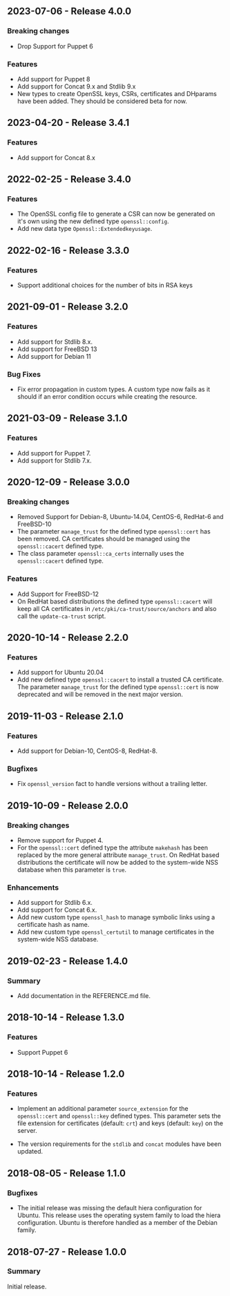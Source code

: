 ## 2023-07-06 - Release 4.0.0

### Breaking changes

- Drop Support for Puppet 6

### Features

- Add support for Puppet 8
- Add support for Concat 9.x and Stdlib 9.x
- New types to create OpenSSL keys, CSRs, certificates and DHparams have been added. They should be considered beta for now.

## 2023-04-20 - Release 3.4.1

### Features

- Add support for Concat 8.x

## 2022-02-25 - Release 3.4.0

### Features

- The OpenSSL config file to generate a CSR can now be generated on it's own using the new defined type `openssl::config`.
- Add new data type `Openssl::Extendedkeyusage`.

## 2022-02-16 - Release 3.3.0

### Features

- Support additional choices for the number of bits in RSA keys

## 2021-09-01 - Release 3.2.0

### Features

- Add support for Stdlib 8.x.
- Add support for FreeBSD 13
- Add support for Debian 11

### Bug Fixes

- Fix error propagation in custom types.  A custom type now fails as it should if an error condition occurs while creating the resource.

## 2021-03-09 - Release 3.1.0

### Features

- Add support for Puppet 7.
- Add support for Stdlib 7.x.

## 2020-12-09 - Release 3.0.0

### Breaking changes

- Removed Support for Debian-8, Ubuntu-14.04, CentOS-6, RedHat-6 and FreeBSD-10
- The parameter `manage_trust` for the defined type `openssl::cert` has been removed. CA certificates should be managed using the `openssl::cacert` defined type.
- The class parameter `openssl::ca_certs` internally uses the `openssl::cacert` defined type.

### Features

- Add Support for FreeBSD-12
- On RedHat based distributions the defined type `openssl::cacert` will keep all CA certificates in `/etc/pki/ca-trust/source/anchors` and also call the `update-ca-trust` script.

## 2020-10-14 - Release 2.2.0

### Features

- Add support for Ubuntu 20.04
- Add new defined type `openssl::cacert` to install a trusted CA certificate. The parameter `manage_trust` for the defined type `openssl::cert` is now deprecated and will be removed in the next major version.

## 2019-11-03 - Release 2.1.0

### Features

- Add support for Debian-10, CentOS-8, RedHat-8.

### Bugfixes

- Fix `openssl_version` fact to handle versions without a trailing letter.

## 2019-10-09 - Release 2.0.0

### Breaking changes

- Remove support for Puppet 4.
- For the `openssl::cert` defined type the attribute `makehash` has been replaced by the more general attribute `manage_trust`. On RedHat based distributions the certificate will now be added to the system-wide NSS database when this parameter is `true`.

### Enhancements

- Add support for Stdlib 6.x.
- Add support for Concat 6.x.
- Add new custom type `openssl_hash` to manage symbolic links using a certificate hash as name.
- Add new custom type `openssl_certutil` to manage certificates in the system-wide NSS database.

## 2019-02-23 - Release 1.4.0

### Summary

- Add documentation in the REFERENCE.md file.

## 2018-10-14 - Release 1.3.0

### Features

- Support Puppet 6

## 2018-10-14 - Release 1.2.0

### Features

- Implement an additional parameter `source_extension` for the `openssl::cert` and `openssl::key` defined types. This parameter sets the file extension for certificates (default: `crt`) and keys (default: `key`) on the server.

- The version requirements for the `stdlib` and `concat` modules have been updated.

## 2018-08-05 - Release 1.1.0

### Bugfixes

- The initial release was missing the default hiera configuration for Ubuntu. This release uses the operating system family to load the hiera configuration. Ubuntu is therefore handled as a member of the Debian family.

## 2018-07-27 - Release 1.0.0

### Summary

Initial release.
